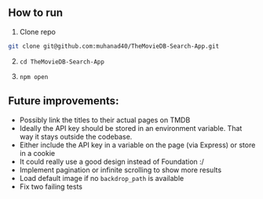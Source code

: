 ## How to run
1) Clone repo
```bash
git clone git@github.com:muhanad40/TheMovieDB-Search-App.git
```
2) `cd TheMovieDB-Search-App`

3) `npm open`

## Future improvements:

- Possibly link the titles to their actual pages on TMDB
- Ideally the API key should be stored in an environment variable. That way it stays outside the codebase.
- Either include the API key in a variable on the page (via Express) or store in a cookie
- It could really use a good design instead of Foundation :/
- Implement pagination or infinite scrolling to show more results
- Load default image if no `backdrop_path` is available
- Fix two failing tests
